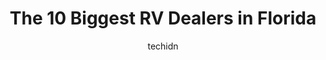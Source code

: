 ---
layout: ampstory
image: https://i0.wp.com/paketmu.com/wp-content/uploads/2023/06/lakeshore-rv-sales-llc-0-in-florida-1686365012.jpeg?resize=640,853
author: techidn
featured: false
description: Explore the diverse RV Dealer scene in Florida, home to an incredible selection of 10 establishments catering to every taste. Whether youre in search of iconic favorites or undiscovered tre
title: The 10 Biggest RV Dealers in Florida
cover:
   title: The 10 Biggest RV Dealers in Florida
   subtitle: RICKPATE
   background: https://paketmu.com/wp-content/uploads/2023/06/lakeshore-rv-sales-llc-0-in-florida-1686365012.jpeg

pages: 
 - layout: thirds
   top: <h1>#1 Giant Recreation World - Winter Garden</h1>
   bottom: "<p>We had a great experience purchasing our new Coach. I highly recommend dealing with Randy in the sales department. He is not your typical salesperson and has a wealth of </p>"
   background: https://paketmu.com/wp-content/uploads/2023/06/lakeshore-rv-sales-llc-1-in-florida-1686365013.jpeg
   backgroundblur: true
 - layout: thirds
   top: <h1>#2 Robbins Camper Sales Inc</h1>
   bottom: "<p>We found the exact RV to fit our specific requirements. Unfortunately we ran into an issue on our way home to Vermont. Robbins stood by us and even took care of the out o</p>"
   background: https://paketmu.com/wp-content/uploads/2023/06/lakeshore-rv-sales-llc-2-in-florida-1686365013.jpeg
   cta:
      link: https://paketmu.com/the-10-biggest-rv-dealers-in-florida/
      text: The 10 Biggest RV Dealers in Florida
 - layout: thirds
   top: <h1>#3 Harberson RV-Pinellas LLC</h1>
   bottom: "<p>Harberson RV is a great service center that we have used for years both personally and professionally (The fire department would get rooftop AC units repaired here as wel</p>"
   background: https://paketmu.com/wp-content/uploads/2023/06/lakeshore-rv-sales-llc-3-in-florida-1686365014.jpeg
   cta:
      link: https://paketmu.com/the-10-biggest-rv-dealers-in-florida/
      text: The 10 Biggest RV Dealers in Florida
 - layout: thirds
   top: <h1>#4 Lakeshore RV Sales LLC</h1>
   bottom: "<p>3404 US-92, Lakeland, FL 33801, United States</p>"
   background: https://images.unsplash.com/photo-1618005182384-a83a8bd57fbe?ixlib=rb-4.0.3&ixid=MnwxMjA3fDB8MHxwaG90by1wYWdlfHx8fGVufDB8fHx8&auto=format&fit=crop&w=640&h=853&q=80
   cta:
      link: https://paketmu.com/the-10-biggest-rv-dealers-in-florida/
      text: The 10 Biggest RV Dealers in Florida
 - layout: thirds
   top: <h1>#5 Ridge Quality Motors Inc.</h1>
   bottom: "<p>23598 US Hwy 27, Lake Wales, FL 33859, United States</p>"
   background: https://images.unsplash.com/photo-1549241520-425e3dfc01cb?ixlib=rb-4.0.3&ixid=MnwxMjA3fDB8MHxwaG90by1wYWdlfHx8fGVufDB8fHx8&auto=format&fit=crop&w=640&h=853&q=80
   cta:
      link: https://paketmu.com/the-10-biggest-rv-dealers-in-florida/
      text: The 10 Biggest RV Dealers in Florida
 - layout: thirds
   top: <h1>#6 Protech Mobile RV Services</h1>
   bottom: "<p>17720 US Hwy 27, Clermont, FL 34715, United States</p>"
   background: https://images.unsplash.com/photo-1632260260864-caf7fde5ec36?ixlib=rb-4.0.3&ixid=MnwxMjA3fDB8MHxwaG90by1wYWdlfHx8fGVufDB8fHx8&auto=format&fit=crop&w=640&h=853&q=80
   cta:
      link: https://paketmu.com/the-10-biggest-rv-dealers-in-florida/
      text: The 10 Biggest RV Dealers in Florida
 - layout: thirds
   top: <h1>#7 Manatee RV Inc. Sales, Service, Parts and Storage</h1>
   bottom: "<p>1510 8th Ave W, Palmetto, FL 34221, United States</p>"
   background: https://images.unsplash.com/photo-1527067829737-402993088e6b?ixlib=rb-4.0.3&ixid=MnwxMjA3fDB8MHxwaG90by1wYWdlfHx8fGVufDB8fHx8&auto=format&fit=crop&w=640&h=853&q=80
   cta:
      link: https://paketmu.com/the-10-biggest-rv-dealers-in-florida/
      text: The 10 Biggest RV Dealers in Florida
 - layout: thirds
   middle: Continue reading...
   background: https://images.unsplash.com/photo-1608501821300-4f99e58bba77?ixlib=rb-4.0.3&ixid=MnwxMjA3fDB8MHxwaG90by1wYWdlfHx8fGVufDB8fHx8&auto=format&fit=crop&w=640&h=853&q=80
   cta:
      link: https://paketmu.com/the-10-biggest-rv-dealers-in-florida/
      text: The 10 Biggest RV Dealers in Florida
      
---